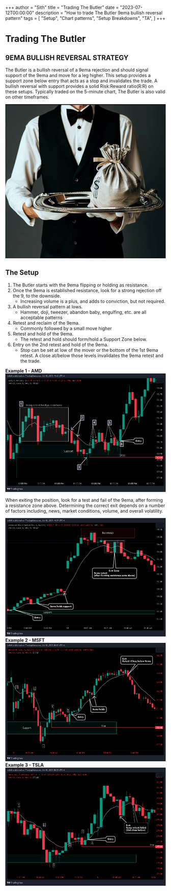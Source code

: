 +++
author = "Sith"
title = "Trading The Butler"
date = "2023-07-12T00:00:00"
description = "How to trade The Butler 9ema bullish reversal pattern"
tags = [
    "Setup",
    "Chart patterns",
    "Setup Breakdowns",
    "TA",
]
+++

# Trading The Butler #
## 9EMA BULLISH REVERSAL STRATEGY ##
The Butler is a bullish reversal of a 9ema rejection and should signal support of the 9ema and move for a leg higher. This setup provides a support zone below entry that acts as a stop and invalidates the trade. A bullish reversal with support provides a solid Risk:Reward ratio(R:R) on these setups. Typically traded on the 5-minute chart, The Butler is also valid on other timeframes.

![](images/cover.png)

## The Setup ##
1.	The Butler starts with the 9ema flipping or holding as resistance.
2.	Once the 9ema is established resistance, look for a strong rejection off the 9, to the downside.
    - Increasing volume is a plus, and adds to conviction, but not required.
3.	A bullish reversal pattern at lows.
    - Hammer, doji, tweezer, abandon baby, engulfing, etc. are all acceptable patterns
4.	Retest and reclaim of the 9ema.
    - Commonly followed by a small move higher
5.	Retest and hold of the 9ema. 
    - The retest and hold should form/hold a Support Zone below.
6.	Entry on the 2nd retest and hold of the 9ema.
    - Stop can be set at low of the mover or the bottom of the 1st 9ema retest. A close at/below those levels invalidates the 9ema retest and the trade.

**Example 1 - AMD**
![The Butler Setup - AMD](images/example1.png)

When exiting the position, look for a test and fail of the 9ema, after forming a resistance zone above. Determining the correct exit depends on a number of factors including, news, market conditions, volume, and overall volatility.

![The Butler Exit - AMD](images/example1a.png)
**Example 2 - MSFT**
![Example 2 - MSFT](images/example2.png)
**Example 3 - TSLA**
![Example 3 - TSLA](images/example3.png)
